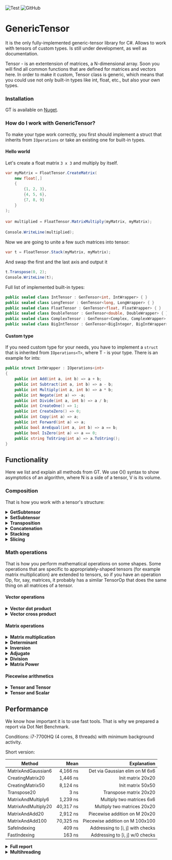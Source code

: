 ![Test](https://github.com/WhiteBlackGoose/GenericTensor/workflows/Test/badge.svg)
![GitHub](https://img.shields.io/github/license/WhiteBlackGoose/GenericTensor?color=blue)

# GenericTensor

It is the only fully-implemented generic-tensor library for C#. Allows to work with tensors of custom types.
Is still under development, as well as documentation.

Tensor - is an extentension of matrices, a N-dimensional array. Soon you will find all common functions that are
defined for matrices and vectors here. In order to make it custom, Tensor class is generic, which means that
you could use not only built-in types like int, float, etc., but also your own types.

### Installation

GT is available on [Nuget](https://www.nuget.org/packages/GenericTensor/).

### How do I work with GenericTensor?

To make your type work correctly, you first should implement a struct that inherits from `IOperations` or take an existing one
for built-in types.

#### Hello world

Let's create a float matrix `3 x 3` and multiply by itself.

```cs
var myMatrix = FloatTensor.CreateMatrix(
    new float[,]
    {
        {1, 2, 3},
        {4, 5, 6},
        {7, 8, 9}
    }
);

var multiplied = FloatTensor.MatrixMultiply(myMatrix, myMatrix);

Console.WriteLine(multiplied);
```

Now we are going to unite a few such matrices into tensor:

```cs
var t = FloatTensor.Stack(myMatrix, myMatrix);
```

And swap the first and the last axis and output it

```cs
t.Transpose(0, 2);
Console.WriteLine(t);
```

Full list of implemented built-in types:

```cs
public sealed class IntTensor : GenTensor<int, IntWrapper> { }
public sealed class LongTensor : GenTensor<long, LongWrapper> { }
public sealed class FloatTensor : GenTensor<float, FloatWrapper> { }
public sealed class DoubleTensor : GenTensor<double, DoubleWrapper> { }
public sealed class ComplexTensor : GenTensor<Complex, ComplexWrapper> { }
public sealed class BigIntTensor : GenTensor<BigInteger, BigIntWrapper> { }
```

#### Custom type

If you need custom type for your needs, you have to implement a `struct` that is inherited from `IOperations<T>`, where
T - is your type. There is an example for ints:

```cs
public struct IntWrapper : IOperations<int>
{
    public int Add(int a, int b) => a + b;
    public int Subtract(int a, int b) => a - b;
    public int Multiply(int a, int b) => a * b;
    public int Negate(int a) => -a;
    public int Divide(int a, int b) => a / b;
    public int CreateOne() => 1;
    public int CreateZero() => 0;
    public int Copy(int a) => a;
    public int Forward(int a) => a;
    public bool AreEqual(int a, int b) => a == b;
    public bool IsZero(int a) => a == 0;
    public string ToString(int a) => a.ToString();
}
```

## Functionality

Here we list and explain all methods from GT. We use O() syntax to show
asymptotics of an algorithm, where N is a side of a tensor, V is its volume.

### Composition

That is how you work with a tensor's structure:

<details><summary><strong>GetSubtensor</strong></summary><p>

```cs
public GenTensor<T> GetSubtensor(params int[] indecies)
```

Allows to get a subtensor with SHARED data (so that any changes to
intial tensor or the subtensor will be reflected in both).

For example, Subtensor of a matrix is a vector (row).

Works for O(1)
</p></details>

<details><summary><strong>SetSubtensor</strong></summary><p>

```cs
public void SetSubtensor(GenTensor<T, TWrapper> sub, params int[] indecies);
```

Allows to set a subtensor by forwarding all elements from sub to this. Override
ConstantsAndFunctions<T, TWrapper>.Forward to enable it.

Works for O(V)
</p></details>

<details><summary><strong>Transposition</strong></summary><p>

```cs
public void Transpose(int axis1, int axis2);
public void TransposeMatrix();
```

Swaps axis1 and axis2 in this.
TransposeMatrix swaps the last two axes.

Works for O(1)
</p></details>

<details><summary><strong>Concatenation</strong></summary><p>

```cs
public static GenTensor<T, TWrapper> Concat(GenTensor<T, TWrapper> a, GenTensor<T, TWrapper> b);
```

Conatenates two tensors by their first axis. For example, concatenation of
two tensors of shape [4 x 5 x 6] and [7 x 5 x 6] is a tensor of shape
[11 x 5 x 6]. 

Works for O(N)
</p></details>

<details><summary><strong>Stacking</strong></summary><p>

```cs
public static GenTensor<T, TWrapper> Stack(params GenTensor<T, TWrapper>[] elements);
```

Unites all same-shape elements into one tensor with 1 dimension more.
For example, if t1, t2, and t3 are of shape [2 x 5], Stack(t1, t2, t3) will
return a tensor of shape [3 x 2 x 5]

Works for O(V)
</p></details>

<details><summary><strong>Slicing</strong></summary><p>

```cs
public GenTensor<T, TWrapper> Slice(int leftIncluding, int rightExcluding);
```

Slices this into another tensor with data-sharing. Syntax and use is similar to
python's numpy:

```py
v = myTensor[2:3]
```

is the same as

```cs
var v = myTensor.Slice(2, 3);
```

Works for O(N)
</p></details>

### Math operations

That is how you perform mathematical operations on some shapes.
Some operations that are specific to appropriately-shaped tensors
(for example matrix multiplication) are extended to tensors, so if you have
an operation Op, for, say, matrices, it probably has a similar TensorOp that
does the same thing on all matrices of a tensor.

#### Vector operations

<details><summary><strong>Vector dot product</strong></summary><p>

```cs
public static T VectorDotProduct(GenTensor<T, TWrapper> a, GenTensor<T, TWrapper> b);
public static GenTensor<T, TWrapper> TensorVectorDotProduct(GenTensor<T, TWrapper> a, GenTensor<T, TWrapper> b);
```

Counts dot product of two same-shaped vectors. For example, you have v1 = {2, 3, 4},
v2 = {5, 6, 7}, then VectorDotProduct(v1, v2) = 2 * 5 + 3 * 6 + 4 * 7 = 56.

Works for O(V)
</p></details>

<details><summary><strong>Vector cross product</strong></summary><p>

```cs
public static GenTensor<T, TWrapper> VectorCrossProduct(GenTensor<T, TWrapper> a, GenTensor<T, TWrapper> b);
public static GenTensor<T, TWrapper> TensorVectorCrossProduct(GenTensor<T, TWrapper> a, GenTensor<T, TWrapper> b);
```

Counts cross product of two same-shaped vectors. The resulting vector is such one
that is perdendicular to all of the arguments.

Works for O(V)
</p></details>

#### Matrix operations

<details><summary><strong>Matrix multiplication</strong></summary><p>

```cs
public static GenTensor<T, TWrapper> MatrixMultiply(GenTensor<T, TWrapper> a, GenTensor<T, TWrapper> b, Threading threading = Threading.Single);
public static GenTensor<T, TWrapper> TensorMatrixMultiply(GenTensor<T, TWrapper> a, GenTensor<T, TWrapper> b, Threading threading = Threading.Single);
```

Performs matrix multiplication operation of two matrices. One's height should be the same
as Another's width.

MatrixMultiply for `Threading.Multi` performs parallel computations over the first axis, TensorMatrixMultiplyParallel
performs parallel computations over matrices.

Works for O(N^3)
</p></details>

<details><summary><strong>Determinant</strong></summary><p>

```cs
public T DeterminantLaplace();
public T DeterminantGaussianSafeDivision();
public T DeterminantGaussianSimple();
```

Finds determinant of a square matrix. DeterminantLaplace is the simplest and true
way to find determinant, but it is as slow as O(N!). Guassian elimination works
for O(N^3) but might cause precision loss when dividing. If your type does not
lose precision when being divided, use DeterminantGaussianSimple. Otherwise, for example,
for int, use DeterminantGaussianSafeDivision. 

Works for O(N!), O(N^3)
</p></details>

<details><summary><strong>Inversion</strong></summary><p>

```cs
public void InvertMatrix();
public void TensorMatrixInvert();
```

Inverts A to B such that A * B = I where I is identity matrix.

Works for O(N^4)
</p></details>

<details><summary><strong>Adjugate</strong></summary><p>

```cs
public GenTensor<T, TWrapper> Adjoint();
```

Returns an adjugate matrix.

Works for O(N^4)
</p></details>

<details><summary><strong>Division</strong></summary><p>

```cs
public static GenTensor<T, TWrapper> MatrixDivide(GenTensor<T, TWrapper> a, GenTensor<T, TWrapper> b);
public static GenTensor<T, TWrapper> TensorMatrixDivide(GenTensor<T, TWrapper> a, GenTensor<T, TWrapper> b)
```

Of A, B returns such C that A == C * B.

Works for O(N^4)
</p></details>

<details><summary><strong>Matrix Power</strong></summary><p>

```cs
public static GenTensor<T, TWrapper> MatrixPower(GenTensor<T, TWrapper> m, int power);
public static GenTensor<T, TWrapper> TensorMatrixPower(GenTensor<T, TWrapper> m, int power);
```

Finds the power of a matrix.

Works for O(log(N) * N^3)
</p></details>

#### Piecewise arithmetics

<details><summary><strong>Tensor and Tensor</strong></summary><p>

```cs
public static GenTensor<T, TWrapper> PiecewiseAdd(GenTensor<T, TWrapper> a, GenTensor<T, TWrapper> b, Threading threading = Threading.Single);
public static GenTensor<T, TWrapper> PiecewiseSubtract(GenTensor<T, TWrapper> a, GenTensor<T, TWrapper> b, Threading threading = Threading.Single);
public static GenTensor<T, TWrapper> PiecewiseMultiply(GenTensor<T, TWrapper> a, GenTensor<T, TWrapper> b, Threading threading = Threading.Single);
public static GenTensor<T, TWrapper> PiecewiseDivide(GenTensor<T, TWrapper> a, GenTensor<T, TWrapper> b, Threading threading = Threading.Single);
```

Returns a tensor of an operation being applied to every matching pair so that Add is.
Those with Parallel in its name are ran on multiple cores (via Parallel.For).

```
result[i, j, k...] = a[i, j, k...] + b[i, j, k...]
```

Works for O(V)
</p></details>

<details><summary><strong>Tensor and Scalar</strong></summary><p>

```cs
public static GenTensor<T, TWrapper> PiecewiseAdd(GenTensor<T, TWrapper> a, T b, Threading threading = Threading.Single);
public static GenTensor<T, TWrapper> PiecewiseSubtract(GenTensor<T, TWrapper> a, T b, Threading threading = Threading.Single);
public static GenTensor<T, TWrapper> PiecewiseSubtract(T a, GenTensor<T, TWrapper> b, Threading threading = Threading.Single);
public static GenTensor<T, TWrapper> PiecewiseMultiply(GenTensor<T, TWrapper> a, T b, Threading threading = Threading.Single);
public static GenTensor<T, TWrapper> PiecewiseDivide(GenTensor<T, TWrapper> a, T b, Threading threading = Threading.Single);
public static GenTensor<T, TWrapper> PiecewiseDivide(T a, GenTensor<T, TWrapper> b, Threading threading = Threading.Single);
```

Performs an operation on each of tensor's element and forwards them to the result
You can set `threading: Threading.Auto` to let GT to determine whether it is better to use multi-threading or
keep working at one core, or `threading: Threading.Multi` if you need multi-threading.

Works for O(V)
</p></details>

## Performance

We know how important it is to use fast tools. That is why we prepared a report via Dot Net Benchmark.

Conditions: i7-7700HQ (4 cores, 8 threads) with minimum background activity.

Short version:

|                      Method |              Mean |                          Explanation |
|---------------------------- |------------------:|-------------------------------------:|
|          MatrixAndGaussian6 |          4,166 ns | Det via Gaussian elim on M 6x6       |
|            CreatingMatrix20 |          1,446 ns | Init matrix 20x20                    |
|            CreatingMatrix50 |          8,124 ns | Init matrix 50x50                    |
|                 Transpose20 |              3 ns | Transpose matrix 20x20               |
|          MatrixAndMultiply6 |          1,239 ns | Multiply two matrices 6x6            |
|         MatrixAndMultiply20 |         40,317 ns | Multiply two matrices 20x20          |
|              MatrixAndAdd20 |          2,912 ns | Piecewise addition on M 20x20        |
|             MatrixAndAdd100 |         70,325 ns | Piecewise addition on M 100x100      |
|                SafeIndexing |            409 ns | Addressing to [i, j] with checks     |
|                FastIndexing |            163 ns | Addressing to [i, j] w/0 checks      |

<details><summary><strong>Full report</strong></summary>


|                      Method |       Old version |       New version |                          Explanation |
|---------------------------- |------------------:|------------------:|-------------------------------------:|
|           MatrixAndLaplace3 |            285 ns |            169 ns | Det via Laplace on M 3x3             |
|           MatrixAndLaplace6 |         47,222 ns |         27,791 ns | Det via Laplace on M 6x6             |
|           MatrixAndLaplace9 |     22,960,529 ns |     14,000,696 ns | Det via Laplace on M 9x9             |
|          MatrixAndGaussian3 |            700 ns |            614 ns | Det via Gaussian elim on M 3x3       |
|          MatrixAndGaussian6 |          4,418 ns |          4,166 ns | Det via Gaussian elim on M 6x6       |
|          MatrixAndGaussian9 |         14,143 ns |         13,702 ns | Det via Gaussian elim on M 9x9       |
|            CreatingMatrix20 |          1,580 ns |          1,446 ns | Init matrix 20x20                    |
|            CreatingMatrix50 |          9,066 ns |          8,124 ns | Init matrix 50x50                    |
|                 Transpose20 |              3 ns |              3 ns | Transpose matrix 20x20               |
|          MatrixAndMultiply6 |          2,156 ns |          1,239 ns | Multiply two matrices 6x6            |
|         MatrixAndMultiply20 |         74,956 ns |         40,317 ns | Multiply two matrices 20x20          |
|         TensorAndMultiply15 |      1,684,234 ns |        972,820 ns | M-ply 2 T 40x15x15                   |
|  MatrixAndMultiply6Parallel |         30,021 ns |         18,132 ns | M-ply 2 M 6x6 in multithread         |
| MatrixAndMultiply20Parallel |         29,776 ns |         18,014 ns | M-ply 2 M 20x20 in multithread       |
| TensorAndMultiply15Parallel |        515,976 ns |        321,425 ns | M-ply 2 T 40x15x15 in multithread    |
|              MatrixAndAdd20 |          4,854 ns |          2,912 ns | Piecewise addition on M 20x20        |
|             MatrixAndAdd100 |        111,424 ns |         70,325 ns | Piecewise addition on M 100x100      |
|      MatrixAndAdd20Parallel |          7,541 ns |          5,968 ns | P-se add in multithread on M 20x20   |
|     MatrixAndAdd100Parallel |         43,541 ns |         33,822 ns | P-se add in multithread on M 100x100 |
|                SafeIndexing |            481 ns |            409 ns | Addressing to [i, j] with checks     |
|                FastIndexing |            247 ns |            163 ns | Addressing to [i, j] w/0 checks      |

</details>

<details><summary><strong>Multihreading</strong></summary>


Multithreading is a useful tool if you want to make computations faster. We do not support GPU computations and never will because our aim to keep GenericTensor supporting
custom type, while GPU only works with fixed types like `int`, `float`, and a few others.

However, even on CPU it is sometimes better to keep single-core computations. So here we find out when it is better to keep single and where it is better to switch to
multi-core. Here we provide graphs for multiplication of matrices and piecewise product for tensors of different sizes
in those two modes (`Threading.Single` and `Threading.Multi`). `Y`-axis shows number of microseconds spent on one
operation.

#### Matrix multiplication

<img src="./Benchmark/matrixmultiplication.png">

<details><summary>Raw data</summary>


|               Method | Width | Height |       Mean |     Error |    StdDev |
|--------------------- |------ |------- |-----------:|----------:|----------:|
|             Multiply |     5 |      5 |  11.749 us | 0.2301 us | 0.3780 us |
|          MultiplyPar |     5 |      5 |  12.251 us | 0.1831 us | 0.1799 us |
|             Multiply |    15 |      5 |  33.234 us | 0.6564 us | 0.9622 us |
|          MultiplyPar |    15 |      5 |  21.839 us | 0.2790 us | 0.2609 us |
|             Multiply |     5 |     15 | 126.892 us | 2.3327 us | 2.0678 us |
|          MultiplyPar |     5 |     15 |  60.077 us | 1.0170 us | 0.9015 us |
|             Multiply |    15 |     15 | 383.536 us | 7.6478 us | 9.6720 us |
|          MultiplyPar |    15 |     15 | 133.525 us | 2.1654 us | 2.0256 us |

`Par` at the end of the name means one is ran in parallel mode (multithreading). The tensor is of size `Width` x `Height` x `Height`

</details>


#### Piecewise product

<img src="./Benchmark/piecewisemultiplication.PNG">

<details><summary>Raw data</summary>


|               Method | Width | Height |       Mean |     Error |    StdDev |
|--------------------- |------ |------- |-----------:|----------:|----------:|
|    PiecewiseMultiply |     5 |      5 |   1.274 us | 0.0177 us | 0.0148 us |
| PiecewiseMultiplyPar |     5 |      5 |   4.215 us | 0.0243 us | 0.0215 us |
|    PiecewiseMultiply |    15 |      5 |   3.391 us | 0.0647 us | 0.0719 us |
| PiecewiseMultiplyPar |    15 |      5 |   7.046 us | 0.0217 us | 0.0203 us |
|    PiecewiseMultiply |     5 |     15 |   9.622 us | 0.1835 us | 0.1884 us |
| PiecewiseMultiplyPar |     5 |     15 |   8.811 us | 0.0290 us | 0.0242 us |
|    PiecewiseMultiply |    15 |     15 |  28.553 us | 0.5403 us | 0.5054 us |
| PiecewiseMultiplyPar |    15 |     15 |  15.267 us | 0.1027 us | 0.0910 us |

`Par` at the end of the name means one is ran in parallel mode (multithreading). The tensor is of size `Width` x `Height` x `Height`

</details>

</details>
